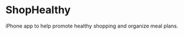 ShopHealthy
=============

iPhone app to help promote healthy shopping and organize meal plans.
<br /><img src="http://s9.postimage.org/uogao5j7z/Screen_Shot_2013_02_06_at_6_45_27_PM.png" alt="" />
